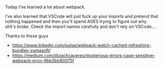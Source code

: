 Today I've learned a lot about webpack.

I've also learned that VSCode will just fuck up your imports and pretend that nothing happened and then you'll spend AGES trying to figure out why shit's broke. Check the import names carefully and don't rely on VSCode....

Thanks to these guys
- https://www.linkedin.com/pulse/webpack-watch-cached-refreshing-bundles-yumasoft/
- https://medium.com/@zachcaceres/mysterious-errors-case-sensitive-webpack-error-9bb3bb80075f